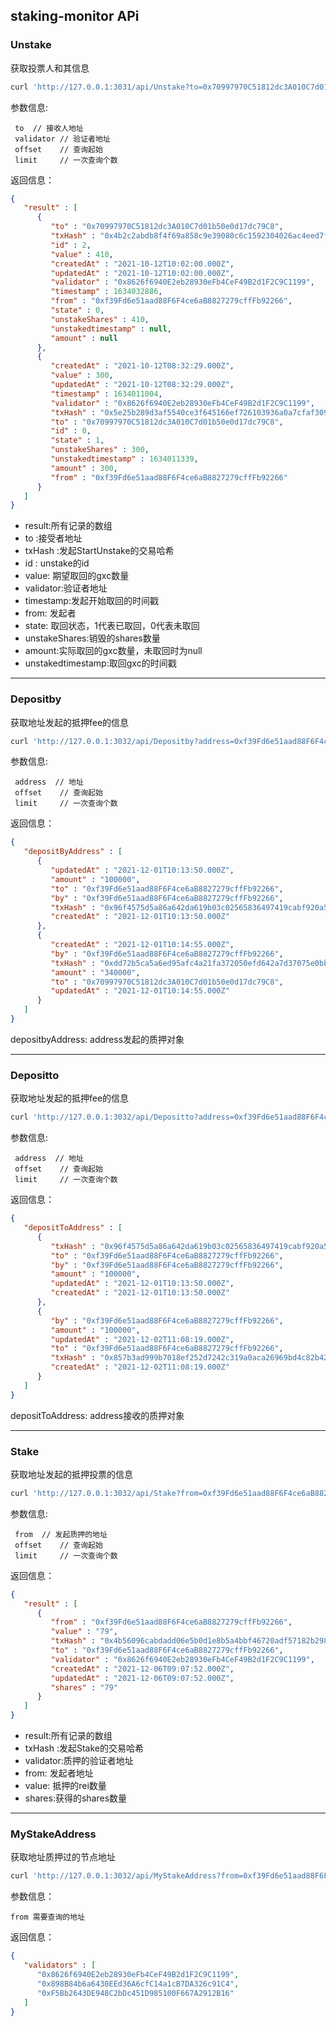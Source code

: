 staking-monitor APi
-----------------
### Unstake

获取投票人和其信息

```sh
curl 'http://127.0.0.1:3031/api/Unstake?to=0x70997970C51812dc3A010C7d01b50e0d17dc79C8&validator=0x8626f6940E2eb28930eFb4CeF49B2d1F2C9C1199&offset=2&limit=2' | json_pp
```

参数信息:
```
 to  // 接收人地址
 validator // 验证者地址
 offset    // 查询起始
 limit     // 一次查询个数
```

返回信息：
```json
{
   "result" : [
      {
         "to" : "0x70997970C51812dc3A010C7d01b50e0d17dc79C8",
         "txHash" : "0x4b2c2abdb8f4f69a858c9e39080c6c1592304026ac4eed7f759bb127b0910038",
         "id" : 2,
         "value" : 410,
         "createdAt" : "2021-10-12T10:02:00.000Z",
         "updatedAt" : "2021-10-12T10:02:00.000Z",
         "validator" : "0x8626f6940E2eb28930eFb4CeF49B2d1F2C9C1199",
         "timestamp" : 1634032886,
         "from" : "0xf39Fd6e51aad88F6F4ce6aB8827279cffFb92266",
         "state" : 0,
         "unstakeShares" : 410,
         "unstakedtimestamp" : null,
         "amount" : null
      },
      {
         "createdAt" : "2021-10-12T08:32:29.000Z",
         "value" : 300,
         "updatedAt" : "2021-10-12T08:32:29.000Z",
         "timestamp" : 1634011004,
         "validator" : "0x8626f6940E2eb28930eFb4CeF49B2d1F2C9C1199",
         "txHash" : "0x5e25b289d3af5540ce3f645166ef726103936a0a7cfaf3099daaf64f0cf6f032",
         "to" : "0x70997970C51812dc3A010C7d01b50e0d17dc79C8",
         "id" : 0,
         "state" : 1,
         "unstakeShares" : 300,
         "unstakedtimestamp" : 1634011339,
         "amount" : 300,
         "from" : "0xf39Fd6e51aad88F6F4ce6aB8827279cffFb92266"
      }
   ]
}
```
- result:所有记录的数组
- to :接受者地址
- txHash :发起StartUnstake的交易哈希
- id : unstake的id
- value: 期望取回的gxc数量
- validator:验证者地址
- timestamp:发起开始取回的时间戳
- from: 发起者
- state: 取回状态，1代表已取回，0代表未取回
- unstakeShares:销毁的shares数量 
- amount:实际取回的gxc数量，未取回时为null
- unstakedtimestamp:取回gxc的时间戳


--------------------
### Depositby

获取地址发起的抵押fee的信息

```sh
curl 'http://127.0.0.1:3032/api/Depositby?address=0xf39Fd6e51aad88F6F4ce6aB8827279cffFb92266&offset=0&limit=2' | json_pp
```

参数信息:
```
 address  // 地址
 offset    // 查询起始
 limit     // 一次查询个数
```

返回信息：
```json
{
   "depositByAddress" : [
      {
         "updatedAt" : "2021-12-01T10:13:50.000Z",
         "amount" : "100000",
         "to" : "0xf39Fd6e51aad88F6F4ce6aB8827279cffFb92266",
         "by" : "0xf39Fd6e51aad88F6F4ce6aB8827279cffFb92266",
         "txHash" : "0x96f4575d5a86a642da619b03c02565836497419cabf920a5f9a4a6d829c993c4",
         "createdAt" : "2021-12-01T10:13:50.000Z"
      },
      {
         "createdAt" : "2021-12-01T10:14:55.000Z",
         "by" : "0xf39Fd6e51aad88F6F4ce6aB8827279cffFb92266",
         "txHash" : "0xdd72b5ca5a6ed95afc4a21fa372050efd642a7d37075e0bbd4c82bc2823d89d1",
         "amount" : "340000",
         "to" : "0x70997970C51812dc3A010C7d01b50e0d17dc79C8",
         "updatedAt" : "2021-12-01T10:14:55.000Z"
      }
   ]
}
```
depositbyAddress: address发起的质押对象


--------------------
### Depositto

获取地址发起的抵押fee的信息

```sh
curl 'http://127.0.0.1:3032/api/Depositto?address=0xf39Fd6e51aad88F6F4ce6aB8827279cffFb92266&offset=0&limit=2' | json_pp
```

参数信息:
```
 address  // 地址
 offset    // 查询起始
 limit     // 一次查询个数
```

返回信息：
```json
{
   "depositToAddress" : [
      {
         "txHash" : "0x96f4575d5a86a642da619b03c02565836497419cabf920a5f9a4a6d829c993c4",
         "to" : "0xf39Fd6e51aad88F6F4ce6aB8827279cffFb92266",
         "by" : "0xf39Fd6e51aad88F6F4ce6aB8827279cffFb92266",
         "amount" : "100000",
         "updatedAt" : "2021-12-01T10:13:50.000Z",
         "createdAt" : "2021-12-01T10:13:50.000Z"
      },
      {
         "by" : "0xf39Fd6e51aad88F6F4ce6aB8827279cffFb92266",
         "amount" : "100000",
         "updatedAt" : "2021-12-02T11:08:19.000Z",
         "to" : "0xf39Fd6e51aad88F6F4ce6aB8827279cffFb92266",
         "txHash" : "0x857b3ad999b7018ef252d7242c319a0aca26969bd4c82b4235f7b08110a0c2ed",
         "createdAt" : "2021-12-02T11:08:19.000Z"
      }
   ]
}
```
depositToAddress: address接收的质押对象


--------------------
### Stake

获取地址发起的抵押投票的信息

```sh
curl 'http://127.0.0.1:3032/api/Stake?from=0xf39Fd6e51aad88F6F4ce6aB8827279cffFb92266&offset=0&limit=2' | json_pp
```

参数信息:
```
 from  // 发起质押的地址
 offset    // 查询起始
 limit     // 一次查询个数
```

返回信息：
```json
{
   "result" : [
      {
         "from" : "0xf39Fd6e51aad88F6F4ce6aB8827279cffFb92266",
         "value" : "79",
         "txHash" : "0x4b56096cabdadd06e5b0d1e8b5a4bbf46720adf57182b2983c5f0a08ac1433c3",
         "to" : "0xf39Fd6e51aad88F6F4ce6aB8827279cffFb92266",
         "validator" : "0x8626f6940E2eb28930eFb4CeF49B2d1F2C9C1199",
         "createdAt" : "2021-12-06T09:07:52.000Z",
         "updatedAt" : "2021-12-06T09:07:52.000Z",
         "shares" : "79"
      }
   ]
}
```
- result:所有记录的数组
- txHash :发起Stake的交易哈希
- validator:质押的验证者地址
- from: 发起者地址
- value: 抵押的rei数量
- shares:获得的shares数量

-------------------------
### MyStakeAddress

获取地址质押过的节点地址

```sh
curl 'http://127.0.0.1:3032/api/MyStakeAddress?from=0xf39Fd6e51aad88F6F4ce6aB8827279cffFb92266' | json_pp
```
参数信息：
```
from 需要查询的地址
```

返回信息：
```json
{
   "validators" : [
      "0x8626f6940E2eb28930eFb4CeF49B2d1F2C9C1199",
      "0x898B84b6a6430EEd36A6cfC14a1cB7DA326c91C4",
      "0xF5Bb2643DE948C2bDc451D985100F667A2912B16"
   ]
}
```

